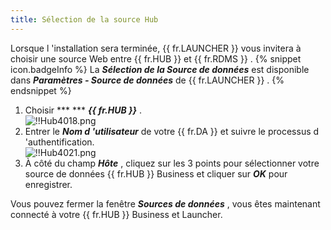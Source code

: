 ```yaml
---
title: Sélection de la source Hub
---
```

Lorsque l 'installation sera terminée, {{ fr.LAUNCHER }} vous invitera à choisir une source Web entre {{ fr.HUB }} et {{ fr.RDMS }} . 
{% snippet icon.badgeInfo %} 
La ***Sélection de la Source de données*** est disponible dans ***Paramètres - Source de données*** de {{ fr.LAUNCHER }} . 
{% endsnippet %}
 
1. Choisir ***  *** ***{{ fr.HUB }}*** .  
![!!Hub4018.png](https://webdevolutions.azureedge.net/docs/fr/hub/Hub4018.png) 
1. Entrer le ***Nom d 'utilisateur*** de votre {{ fr.DA }} et suivre le processus d 'authentification.  
![!!Hub4021.png](https://webdevolutions.azureedge.net/docs/fr/hub/Hub4021.png) 
1. À côté du champ ***Hôte*** , cliquez sur les 3 points pour sélectionner votre source de données {{ fr.HUB }} Business et cliquer sur ***OK*** pour enregistrer.  

Vous pouvez fermer la fenêtre ***Sources de données*** , vous êtes maintenant connecté à votre {{ fr.HUB }} Business et Launcher. 


